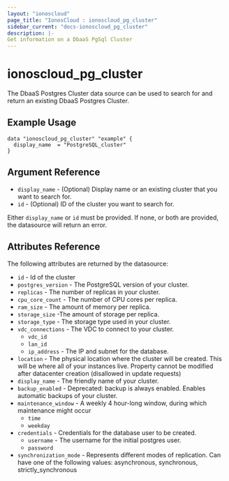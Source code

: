 ```yaml
---
layout: "ionoscloud"
page_title: "IonosCloud : ionoscloud_pg_cluster"
sidebar_current: "docs-ionoscloud_pg_cluster"
description: |-
Get information on a DbaaS PgSql Cluster
---
```


# ionoscloud\_pg_cluster

The DbaaS Postgres Cluster data source can be used to search for and return an existing DbaaS Postgres Cluster.

## Example Usage

```hcl
data "ionoscloud_pg_cluster" "example" {
  display_name	= "PostgreSQL_cluster"
}
```

## Argument Reference

* `display_name` - (Optional) Display name or an existing cluster that you want to search for.
* `id` - (Optional) ID of the cluster you want to search for.

Either `display_name` or `id` must be provided. If none, or both are provided, the datasource will return an error.

## Attributes Reference

The following attributes are returned by the datasource:

* `id` - Id of the cluster
* `postgres_version` - The PostgreSQL version of your cluster.
* `replicas` - The number of replicas in your cluster.
* `cpu_core_count` - The number of CPU cores per replica.
* `ram_size` - The amount of memory per replica.
* `storage_size` -The amount of storage per replica.
* `storage_type` - The storage type used in your cluster.
* `vdc_connections` - The VDC to connect to your cluster.
    * `vdc_id` 
    * `lan_id` 
    * `ip_address` - The IP and subnet for the database.
* `location` - The physical location where the cluster will be created. This will be where all of your instances live. Property cannot be modified after datacenter creation (disallowed in update requests)
* `display_name` - The friendly name of your cluster.
* `backup_enabled` - Deprecated: backup is always enabled. Enables automatic backups of your cluster.
* `maintenance_window` - A weekly 4 hour-long window, during which maintenance might occur
    * `time` 
    * `weekday`
* `credentials` - Credentials for the database user to be created.
    * `username` - The username for the initial postgres user.
    * `password` 
* `synchronization_mode` - Represents different modes of replication. Can have one of the following values: asynchronous, synchronous, strictly_synchronous
